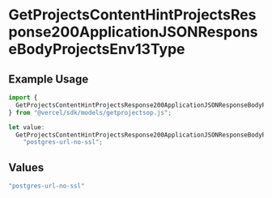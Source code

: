 # GetProjectsContentHintProjectsResponse200ApplicationJSONResponseBodyProjectsEnv13Type

## Example Usage

```typescript
import {
  GetProjectsContentHintProjectsResponse200ApplicationJSONResponseBodyProjectsEnv13Type,
} from "@vercel/sdk/models/getprojectsop.js";

let value:
  GetProjectsContentHintProjectsResponse200ApplicationJSONResponseBodyProjectsEnv13Type =
    "postgres-url-no-ssl";
```

## Values

```typescript
"postgres-url-no-ssl"
```